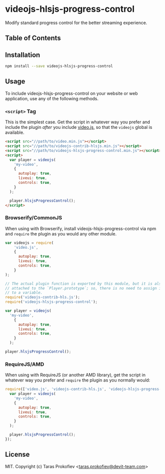 # videojs-hlsjs-progress-control

Modify standard progress control for the better streaming experience.

## Table of Contents

<!-- START doctoc -->
<!-- END doctoc -->
## Installation

```sh
npm install --save videojs-hlsjs-progress-control
```

## Usage

To include videojs-hlsjs-progress-control on your website or web application, use any of the following methods.

### `<script>` Tag

This is the simplest case. Get the script in whatever way you prefer and include the plugin _after_ you include [video.js][videojs], so that the `videojs` global is available.

```html
<script src="//path/to/video.min.js"></script>
<script src="//path/to/videojs-contrib-hlsjs.min.js"></script>
<script src="//path/to/videojs-hlsjs-progress-control.min.js"></script>
<script>
  var player = videojs(
    'my-video',
    {
      autoplay: true,
      liveui: true,
      controls: true,
    }
  );

  player.hlsjsProgressControl();
</script>
```

### Browserify/CommonJS

When using with Browserify, install videojs-hlsjs-progress-control via npm and `require` the plugin as you would any other module.

```js
var videojs = require(
    'video.js',
    {
      autoplay: true,
      liveui: true,
      controls: true,
    }
);

// The actual plugin function is exported by this module, but it is also
// attached to the `Player.prototype`; so, there is no need to assign it
// to a variable.
require('videojs-contrib-hls.js');
require('videojs-hlsjs-progress-control');

var player = videojs(
  'my-video',
    {
      autoplay: true,
      liveui: true,
      controls: true,
    }
  );

player.hlsjsProgressControl();
```

### RequireJS/AMD

When using with RequireJS (or another AMD library), get the script in whatever way you prefer and `require` the plugin as you normally would:

```js
require(['video.js', 'videojs-contrib-hls.js', 'videojs-hlsjs-progress-control'], function(videojs) {
  var player = videojs(
    'my-video',
    {
      autoplay: true,
      liveui: true,
      controls: true,
    }
  );

  player.hlsjsProgressControl();
});
```

## License

MIT. Copyright (c) Taras Prokofiev &lt;taras.prokofiev@devit-team.com&gt;


[videojs]: http://videojs.com/
